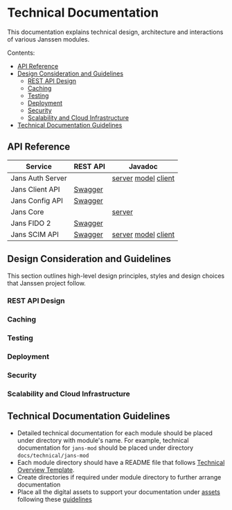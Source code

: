 # Technical Documentation

This documentation explains technical design, architecture and interactions of various Janssen modules.

Contents:

- [API Reference](#api-reference)
- [Design Consideration and Guidelines](#design-consideration-and-guidelines)
  - [REST API Design](#rest-api-design)
  - [Caching](#caching)
  - [Testing](#testing)
  - [Deployment](#deployment)
  - [Security](#security)
  - [Scalability and Cloud Infrastructure](#scalability-and-cloud-infrastructure)
- [Technical Documentation Guidelines](#technical-documentation-guidelines)


## API Reference
  
| Service | REST API | Javadoc |  
| --- | --- | --- |  
| Jans Auth Server | | [server](https://jenkins.jans.io/javadocs/jans-auth/main/server/) [model](https://jenkins.jans.io/javadocs/jans-auth/main/model/) [client](https://jenkins.jans.io/javadocs/jans-auth/main/client/)|  
| Jans Client API | [Swagger](https://gluu.org/swagger-ui/?url=https://raw.githubusercontent.com/JanssenProject/jans/main/jans-client-api/server/src/main/resources/swagger.yaml)| |  
| Jans Config API | [Swagger](https://gluu.org/swagger-ui/?url=https://raw.githubusercontent.com/JanssenProject/jans/main/jans-config-api/docs/jans-config-api-swagger.yaml)| |  
| Jans Core | | [server](https://jenkins.jans.io/javadocs/jans-core/main/io/jans/server/filters/package-summary.html)|  
| Jans FIDO 2 | [Swagger](https://gluu.org/swagger-ui/?url=https://raw.githubusercontent.com/JanssenProject/jans/main/jans-fido2/docs/jansFido2Swagger.yaml) | |  
| Jans SCIM API | [Swagger](https://gluu.org/swagger-ui/?url=https://raw.githubusercontent.com/JanssenProject/jans/main/jans-scim/server/src/main/resources/jans-scim-openapi.yaml) | [server](https://jenkins.jans.io/javadocs/jans-scim/main/server/) [model](https://jenkins.jans.io/javadocs/jans-scim/main/model/) [client](https://jenkins.jans.io/javadocs/jans-scim/main/client/) |  
  
## Design Consideration and Guidelines
This section outlines high-level design principles, styles and design choices that Janssen project follow. 
### REST API Design
### Caching
### Testing
### Deployment
### Security
### Scalability and Cloud Infrastructure 

## Technical Documentation Guidelines
  
- Detailed technical documentation for each module should be placed under directory with module's name. For example, technical documentation for `jans-mod` should be placed under directory `docs/technical/jans-mod`
- Each module directory should have a README file that follows [Technical Overview Template](./technical-overview-template.md).
- Create directories if required under module directory to further arrange documentation
- Place all the digital assets to support your documentation under [assets](../assets) following these [guidelines](../assets/README.md)


